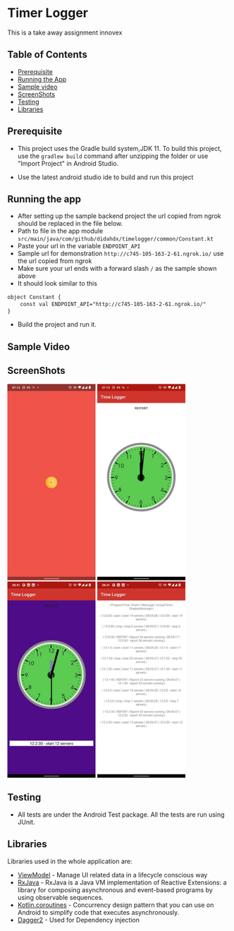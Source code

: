 # Timer Logger
This is a take away assignment innovex

## Table of Contents
- [Prerequisite](#prerequisite)
- [Running the App](#running-the-app)
- [Sample video](#sample-video)
- [ScreenShots](#screenshots)
- [Testing](#testing)
- [Libraries](#libraries)

## Prerequisite

- This project uses the Gradle build system,JDK 11. To build this project, use the
  `gradlew build` command after unzipping the folder or use "Import Project" in Android Studio.

- Use the latest android studio ide to build and run this project

## Running the app

- After setting up the sample backend project the url copied from ngrok should be replaced in the
  file below.
- Path to file in the app module `src/main/java/com/github/didahdx/timelogger/common/Constant.kt`
- Paste your url in the variable `ENDPOINT_API`
- Sample url for demonstration `http://c745-105-163-2-61.ngrok.io/` use the url copied from ngrok
- Make sure your url ends with a forward slash `/` as the sample shown above
- It should look similar to this
```
object Constant {
    const val ENDPOINT_API="http://c745-105-163-2-61.ngrok.io/"
}
```
- Build the project and run it.

## Sample Video


## ScreenShots
  <img src="art/splash_screen.jpg" width="200" style="max-width:100%;"> <img src="art/sample_clock_screen.jpg" width="200" style="max-width:100%;">
  <img src="art/sample_clock_screen1.jpg" width="200" style="max-width:100%;"> <img src="art/sample_report_screen.jpg" width="200" style="max-width:100%;">

## Testing
- All tests are under the Android Test package. All the tests are run using JUnit.

## Libraries
Libraries used in the whole application are:
- [ViewModel](https://developer.android.com/topic/libraries/architecture/viewmodel) - Manage UI related data in a lifecycle conscious way
- [RxJava](https://github.com/ReactiveX/RxJava) - RxJava is a Java VM implementation of Reactive Extensions: a library for composing asynchronous and event-based programs by using observable sequences.
- [Kotlin.coroutines](https://developer.android.com/kotlin/coroutines?gclid=Cj0KCQjw1dGJBhD4ARIsANb6Odld-9wkN4Lkm6UJAvWRshusopwstZH5IXkSLzxv_Q5JYjgjozIywfcaAlS9EALw_wcB&gclsrc=aw.ds) - Concurrency design pattern that you can use on Android to simplify code that executes asynchronously.
- [Dagger2](https://dagger.dev/dev-guide/) - Used for Dependency injection
